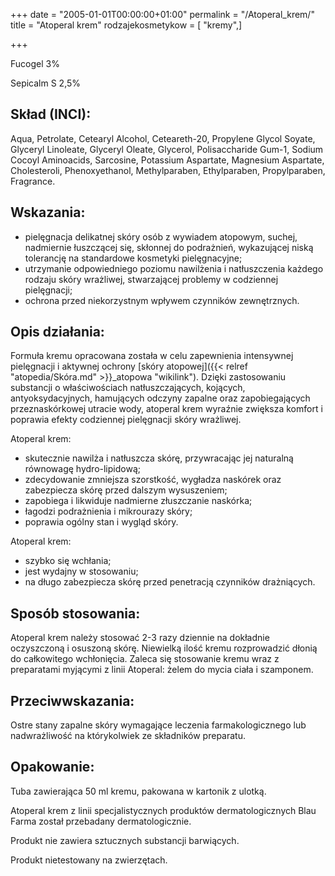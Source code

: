 +++
date = "2005-01-01T00:00:00+01:00"
permalink = "/Atoperal_krem/"
title = "Atoperal krem"
rodzajekosmetykow = [ "kremy",]

+++

Fucogel 3%

Sepicalm S 2,5%

Skład (INCI):
-------------

Aqua, Petrolate, Cetearyl Alcohol, Ceteareth-20, Propylene Glycol Soyate, Glyceryl Linoleate, Glyceryl Oleate, Glycerol, Polisaccharide Gum-1, Sodium Cocoyl Aminoacids, Sarcosine, Potassium Aspartate, Magnesium Aspartate, Cholesteroli, Phenoxyethanol, Methylparaben, Ethylparaben, Propylparaben, Fragrance.

Wskazania:
----------

-   pielęgnacja delikatnej skóry osób z wywiadem atopowym, suchej, nadmiernie łuszczącej się, skłonnej do podrażnień, wykazującej niską tolerancję na standardowe kosmetyki pielęgnacyjne;
-   utrzymanie odpowiedniego poziomu nawilżenia i natłuszczenia każdego rodzaju skóry wrażliwej, stwarzającej problemy w codziennej pielęgnacji;
-   ochrona przed niekorzystnym wpływem czynników zewnętrznych.

Opis działania:
---------------

Formuła kremu opracowana została w celu zapewnienia intensywnej pielęgnacji i aktywnej ochrony [skóry atopowej]({{< relref "atopedia/Skóra.md" >}}_atopowa "wikilink"). Dzięki zastosowaniu substancji o właściwościach natłuszczających, kojących, antyoksydacyjnych, hamujących odczyny zapalne oraz zapobiegających przeznaskórkowej utracie wody, atoperal krem wyraźnie zwiększa komfort i poprawia efekty codziennej pielęgnacji skóry wrażliwej.

Atoperal krem:

-   skutecznie nawilża i natłuszcza skórę, przywracając jej naturalną równowagę hydro-lipidową;
-   zdecydowanie zmniejsza szorstkość, wygładza naskórek oraz zabezpiecza skórę przed dalszym wysuszeniem;
-   zapobiega i likwiduje nadmierne złuszczanie naskórka;
-   łagodzi podrażnienia i mikrourazy skóry;
-   poprawia ogólny stan i wygląd skóry.

Atoperal krem:

-   szybko się wchłania;
-   jest wydajny w stosowaniu;
-   na długo zabezpiecza skórę przed penetracją czynników drażniących.

Sposób stosowania:
------------------

Atoperal krem należy stosować 2-3 razy dziennie na dokładnie oczyszczoną i osuszoną skórę. Niewielką ilość kremu rozprowadzić dłonią do całkowitego wchłonięcia. Zaleca się stosowanie kremu wraz z preparatami myjącymi z linii Atoperal: żelem do mycia ciała i szamponem.

Przeciwwskazania:
-----------------

Ostre stany zapalne skóry wymagające leczenia farmakologicznego lub nadwrażliwość na którykolwiek ze składników preparatu.

Opakowanie:
-----------

Tuba zawierająca 50 ml kremu, pakowana w kartonik z ulotką.

Atoperal krem z linii specjalistycznych produktów dermatologicznych Blau Farma został przebadany dermatologicznie.

Produkt nie zawiera sztucznych substancji barwiących.

Produkt nietestowany na zwierzętach.

